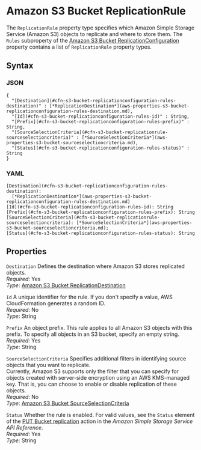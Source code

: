 # Amazon S3 Bucket ReplicationRule<a name="aws-properties-s3-bucket-replicationconfiguration-rules"></a>

The `ReplicationRule` property type specifies which Amazon Simple Storage Service \(Amazon S3\) objects to replicate and where to store them\. The `Rules` subproperty of the [Amazon S3 Bucket ReplicationConfiguration](aws-properties-s3-bucket-replicationconfiguration.md) property contains a list of `ReplicationRule` property types\.

## Syntax<a name="w3ab2c21c14e1758b5"></a>

### JSON<a name="aws-properties-s3-bucket-replicationconfiguration-rules-syntax.json"></a>

```
{
  "[Destination](#cfn-s3-bucket-replicationconfiguration-rules-destination)" : [*ReplicationDestination*](aws-properties-s3-bucket-replicationconfiguration-rules-destination.md),
  "[Id](#cfn-s3-bucket-replicationconfiguration-rules-id)" : String,
  "[Prefix](#cfn-s3-bucket-replicationconfiguration-rules-prefix)" : String,
  "[SourceSelectionCriteria](#cfn-s3-bucket-replicationrule-sourceselectioncriteria)" : [*SourceSelectionCriteria*](aws-properties-s3-bucket-sourceselectioncriteria.md),              
  "[Status](#cfn-s3-bucket-replicationconfiguration-rules-status)" : String
}
```

### YAML<a name="aws-properties-s3-bucket-replicationconfiguration-rules-syntax.yaml"></a>

```
[Destination](#cfn-s3-bucket-replicationconfiguration-rules-destination): 
  [*ReplicationDestination*](aws-properties-s3-bucket-replicationconfiguration-rules-destination.md)
[Id](#cfn-s3-bucket-replicationconfiguration-rules-id): String
[Prefix](#cfn-s3-bucket-replicationconfiguration-rules-prefix): String
[SourceSelectionCriteria](#cfn-s3-bucket-replicationrule-sourceselectioncriteria): [*SourceSelectionCriteria*](aws-properties-s3-bucket-sourceselectioncriteria.md);
[Status](#cfn-s3-bucket-replicationconfiguration-rules-status): String
```

## Properties<a name="w3ab2c21c14e1758b7"></a>

`Destination`  <a name="cfn-s3-bucket-replicationconfiguration-rules-destination"></a>
Defines the destination where Amazon S3 stores replicated objects\.  
*Required*: Yes  
*Type*: [Amazon S3 Bucket ReplicationDestination](aws-properties-s3-bucket-replicationconfiguration-rules-destination.md)

`Id`  <a name="cfn-s3-bucket-replicationconfiguration-rules-id"></a>
A unique identifier for the rule\. If you don't specify a value, AWS CloudFormation generates a random ID\.  
*Required*: No  
*Type*: String

`Prefix`  <a name="cfn-s3-bucket-replicationconfiguration-rules-prefix"></a>
An object prefix\. This rule applies to all Amazon S3 objects with this prefix\. To specify all objects in an S3 bucket, specify an empty string\.  
*Required*: Yes  
*Type*: String

`SourceSelectionCriteria`  <a name="cfn-s3-bucket-replicationrule-sourceselectioncriteria"></a>
Specifies additional filters in identifying source objects that you want to replicate\.  
Currently, Amazon S3 supports only the filter that you can specify for objects created with server\-side encryption using an AWS KMS\-managed key\. That is, you can choose to enable or disable replication of these objects\.  
*Required*: No  
*Type*: [Amazon S3 Bucket SourceSelectionCriteria](aws-properties-s3-bucket-sourceselectioncriteria.md)

`Status`  <a name="cfn-s3-bucket-replicationconfiguration-rules-status"></a>
Whether the rule is enabled\. For valid values, see the `Status` element of the [PUT Bucket replication](http://docs.aws.amazon.com/AmazonS3/latest/API/RESTBucketPUTreplication.html) action in the *Amazon Simple Storage Service API Reference*\.  
*Required*: Yes  
*Type*: String